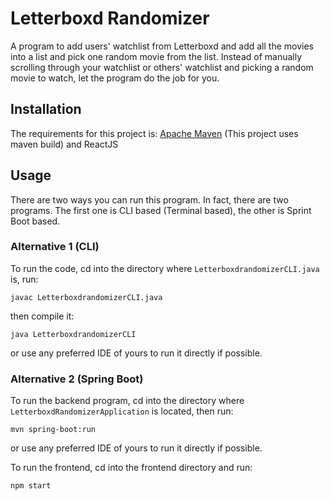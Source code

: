 # Letterboxd Randomizer
A program to add users' watchlist from Letterboxd and add all the movies into a list
and pick one random movie from the list. Instead of manually scrolling through your 
watchlist or others' watchlist and picking a random movie to watch, let the program 
do the job for you.

## Installation
The requirements for this project is: [Apache Maven](https://maven.apache.org/) (This project uses maven build) and ReactJS

## Usage

There are two ways you can run this program. In fact, there are two programs.
The first one is CLI based (Terminal based), the other is Sprint Boot based.

### Alternative 1 (CLI)
To run the code, cd into the directory where `LetterboxdrandomizerCLI.java` is, run:
```
javac LetterboxdrandomizerCLI.java
```
then compile it:
```
java LetterboxdrandomizerCLI
```

or use any preferred IDE of yours to run it directly if possible.

### Alternative 2 (Spring Boot)
To run the backend program, cd into the directory where `LetterboxdRandomizerApplication` is located, then run:
```
mvn spring-boot:run
```
or use any preferred IDE of yours to run it directly if possible.

To run the frontend, cd into the frontend directory and run:
```
npm start
```
